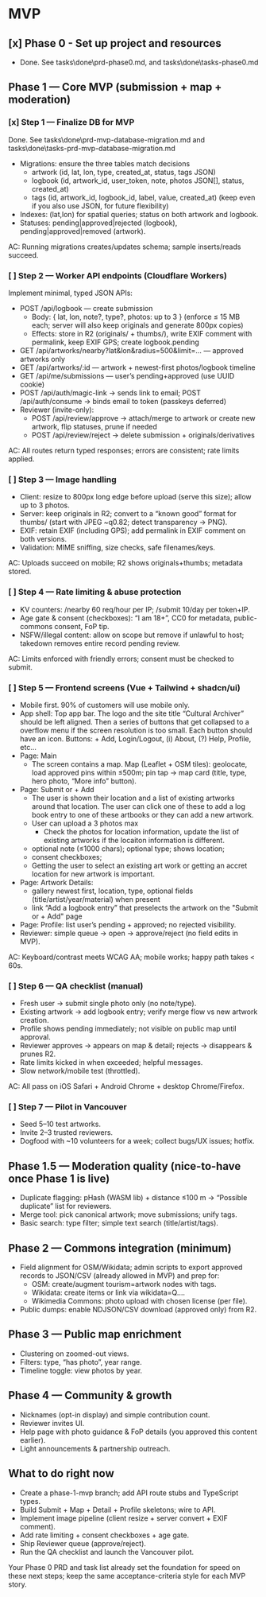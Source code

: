 # MVP

## [x] Phase 0 - Set up project and resources

- Done. See tasks\done\prd-phase0.md, and tasks\done\tasks-phase0.md

## Phase 1 — Core MVP (submission + map + moderation)

### [x] Step 1 — Finalize DB for MVP

Done. See tasks\done\prd-mvp-database-migration.md and
tasks\done\tasks-prd-mvp-database-migration.md

- Migrations: ensure the three tables match decisions
  - artwork (id, lat, lon, type, created_at, status, tags JSON)
  - logbook (id, artwork_id, user_token, note, photos JSON[], status,
    created_at)
  - tags (id, artwork_id, logbook_id, label, value, created_at) (keep even if
    you also use JSON, for future flexibility)
- Indexes: (lat,lon) for spatial queries; status on both artwork and logbook.
- Statuses: pending|approved|rejected (logbook), pending|approved|removed
  (artwork).

AC: Running migrations creates/updates schema; sample inserts/reads succeed.

### [ ] Step 2 — Worker API endpoints (Cloudflare Workers)

Implement minimal, typed JSON APIs:

- POST /api/logbook — create submission
  - Body: { lat, lon, note?, type?, photos: up to 3 } (enforce ≤ 15 MB each;
    server will also keep originals and generate 800px copies)
  - Effects: store in R2 (originals/ + thumbs/), write EXIF comment with
    permalink, keep EXIF GPS; create logbook.pending
- GET /api/artworks/nearby?lat&lon&radius=500&limit=… — approved artworks only
- GET /api/artworks/:id — artwork + newest-first photos/logbook timeline
- GET /api/me/submissions — user’s pending+approved (use UUID cookie)
- POST /api/auth/magic-link → sends link to email; POST /api/auth/consume →
  binds email to token (passkeys deferred)
- Reviewer (invite-only):
  - POST /api/review/approve → attach/merge to artwork or create new artwork,
    flip statuses, prune if needed
  - POST /api/review/reject → delete submission + originals/derivatives

AC: All routes return typed responses; errors are consistent; rate limits
applied.

### [ ] Step 3 — Image handling

- Client: resize to 800px long edge before upload (serve this size); allow up to
  3 photos.
- Server: keep originals in R2; convert to a “known good” format for thumbs/
  (start with JPEG ~q0.82; detect transparency → PNG).
- EXIF: retain EXIF (including GPS); add permalink in EXIF comment on both
  versions.
- Validation: MIME sniffing, size checks, safe filenames/keys.

AC: Uploads succeed on mobile; R2 shows originals+thumbs; metadata stored.

### [ ] Step 4 — Rate limiting & abuse protection

- KV counters: /nearby 60 req/hour per IP; /submit 10/day per token+IP.
- Age gate & consent (checkboxes): “I am 18+”, CC0 for metadata, public-commons
  consent, FoP tip.
- NSFW/illegal content: allow on scope but remove if unlawful to host; takedown
  removes entire record pending review.

AC: Limits enforced with friendly errors; consent must be checked to submit.

### [ ] Step 5 — Frontend screens (Vue + Tailwind + shadcn/ui)

- Mobile first. 90% of customers will use mobile only.
- App shell: Top app bar. The logo and the site title “Cultural Archiver” should be left aligned. Then a series of buttons that get collapsed to a overflow menu if the screen resolution is too small. Each button should have an icon. Buttons: + Add, Login/Logout, (i) About, (?) Help, Profile, etc...
- Page: Main
  - The screen contains a map. Map (Leaflet + OSM tiles): geolocate, load approved pins within ≤500m; pin tap → map card (title, type, hero photo, “More info” button).
- Page: Submit or + Add
  - The user is shown their location and a list of existing artworks around that location. The user can click one of these to add a log book entry to one of these artbooks or they can add a new artwork.
  - User can upload a 3 photos max
    - Check the photos for location information, update the list of existing artworks if the locaiton information is different.
  - optional note (≤1000 chars); optional type; shows location;
  - consent checkboxes;
  - Getting the user to select an existing art work or getting an accret location for new artwork is important.
- Page: Artwork Details:
  - gallery newest first, location, type, optional fields (title/artist/year/material) when present
  - link “Add a logbook entry” that preselects the artwork on the "Submit or + Add" page
- Page: Profile: list user’s pending + approved; no rejected visibility.
- Reviewer: simple queue → open → approve/reject (no field edits in MVP).

AC: Keyboard/contrast meets WCAG AA; mobile works; happy path takes < 60s.

### [ ] Step 6 — QA checklist (manual)

- Fresh user → submit single photo only (no note/type).
- Existing artwork → add logbook entry; verify merge flow vs new artwork
  creation.
- Profile shows pending immediately; not visible on public map until approval.
- Reviewer approves → appears on map & detail; rejects → disappears & prunes R2.
- Rate limits kicked in when exceeded; helpful messages.
- Slow network/mobile test (throttled).

AC: All pass on iOS Safari + Android Chrome + desktop Chrome/Firefox.

### [ ] Step 7 — Pilot in Vancouver

- Seed 5–10 test artworks.
- Invite 2–3 trusted reviewers.
- Dogfood with ~10 volunteers for a week; collect bugs/UX issues; hotfix.

## Phase 1.5 — Moderation quality (nice-to-have once Phase 1 is live)

- Duplicate flagging: pHash (WASM lib) + distance ≤100 m → “Possible duplicate”
  list for reviewers.
- Merge tool: pick canonical artwork; move submissions; unify tags.
- Basic search: type filter; simple text search (title/artist/tags).

## Phase 2 — Commons integration (minimum)

- Field alignment for OSM/Wikidata; admin scripts to export approved records to
  JSON/CSV (already allowed in MVP) and prep for:
  - OSM: create/augment tourism=artwork nodes with tags.
  - Wikidata: create items or link via wikidata=Q….
  - Wikimedia Commons: photo upload with chosen license (per file).
- Public dumps: enable NDJSON/CSV download (approved only) from R2.

## Phase 3 — Public map enrichment

- Clustering on zoomed-out views.
- Filters: type, “has photo”, year range.
- Timeline toggle: view photos by year.

## Phase 4 — Community & growth

- Nicknames (opt-in display) and simple contribution count.
- Reviewer invites UI.
- Help page with photo guidance & FoP details (you approved this content
  earlier).
- Light announcements & partnership outreach.

## What to do right now

- Create a phase-1-mvp branch; add API route stubs and TypeScript types.
- Build Submit + Map + Detail + Profile skeletons; wire to API.
- Implement image pipeline (client resize + server convert + EXIF comment).
- Add rate limiting + consent checkboxes + age gate.
- Ship Reviewer queue (approve/reject).
- Run the QA checklist and launch the Vancouver pilot.

Your Phase 0 PRD and task list already set the foundation for speed on these
next steps; keep the same acceptance-criteria style for each MVP story.
